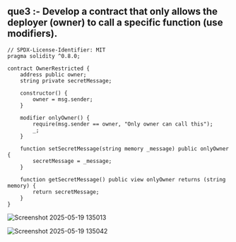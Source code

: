 ## que3 :- Develop a contract that only allows the deployer (owner) to call a specific function (use modifiers).

```
// SPDX-License-Identifier: MIT
pragma solidity ^0.8.0;

contract OwnerRestricted {
    address public owner;
    string private secretMessage;
    
    constructor() {
        owner = msg.sender;
    }
    
    modifier onlyOwner() {
        require(msg.sender == owner, "Only owner can call this");
        _;
    }
    
    function setSecretMessage(string memory _message) public onlyOwner {
        secretMessage = _message;
    }
    
    function getSecretMessage() public view onlyOwner returns (string memory) {
        return secretMessage;
    }
}
```

![Screenshot 2025-05-19 135013](https://github.com/user-attachments/assets/5d3437eb-5d7b-4dd8-9614-587d29866bf9)

![Screenshot 2025-05-19 135042](https://github.com/user-attachments/assets/b819da61-0951-4ad7-ac52-cb4e8f54f7e0)


